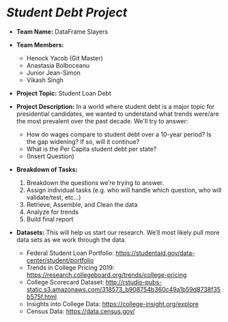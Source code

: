# _Student Debt Project_

* **Team Name:** DataFrame Slayers
* **Team Members:**
	* Henock Yacob (Git Master)
	* Anastasia Bolboceanu
	* Junior Jean-Simon
	* Vikash Singh

* **Project Topic:** Student Loan Debt
* **Project Description:** In a world where student debt is a major topic for presidential candidates, we wanted to understand what trends 			were/are the most prevalent over the past decade. We'll try to answer: 
	* How do wages compare to student debt over a 10-year period? Is the gap widening? If so, will it continue?
	* What is the Per Capita student debt per state?
	* (Insert Question)

* **Breakdown of Tasks:**
	1. Breakdown the questions we’re trying to answer.
	2. Assign individual tasks (e.g. who will handle which question, who will validate/test, etc…)
	3. Retrieve, Assemble, and Clean the data
	4. Analyze for trends
	5. Build final report

* **Datasets:** This will help us start our research. We’ll most likely pull more data sets as we work through the data. 
	* Federal Student Loan Portfolio: https://studentaid.gov/data-center/student/portfolio
	* Trends in College Pricing 2019: https://research.collegeboard.org/trends/college-pricing
	* College Scorecard Dataset: http://rstudio-pubs-static.s3.amazonaws.com/318573_b908754b360c49a1b59d8738f35b575f.html
	* Insights into College Data: https://college-insight.org/explore
	* Census Data: https://data.census.gov/